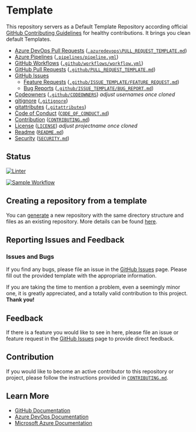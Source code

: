 #  Template

This repository servers as a Default Template Repository according official [GitHub Contributing Guidelines][ProjectSetup] for healthy contributions. It brings you clean default Templates.

- [Azure DevOps Pull Requests](.azuredevops/PULL_REQUEST_TEMPLATE.md) ([`.azuredevops\PULL_REQUEST_TEMPLATE.md`](`.azuredevops\PULL_REQUEST_TEMPLATE.md`))
- [Azure Pipelines](.pipelines/pipeline.yml) ([`.pipelines/pipeline.yml`](`.pipelines/pipeline.yml`))
- [GitHub Workflows](.github/workflows/workflow.yml) ([`.github/workflows/workflow.yml`](`.github/workflows/workflow.yml`))
- [GitHub Pull Requests](.github/PULL_REQUEST_TEMPLATE.md) ([`.github/PULL_REQUEST_TEMPLATE.md`](`.github/PULL_REQUEST_TEMPLATE.md`))
- [GitHub Issues](.github/ISSUE_TEMPLATE/)
  - [Feature Requests](.github/ISSUE_TEMPLATE/FEATURE_REQUEST.md) ([`.github/ISSUE_TEMPLATE/FEATURE_REQUEST.md`](`.github/ISSUE_TEMPLATE/FEATURE_REQUEST.md`))
  - [Bug Reports](.github/ISSUE_TEMPLATE/BUG_REPORT.md) ([`.github/ISSUE_TEMPLATE/BUG_REPORT.md`](`.github/ISSUE_TEMPLATE/BUG_REPORT.md`))
- [Codeowners](.github/CODEOWNERS) ([`.github/CODEOWNERS`](`.github/CODEOWNERS`)) _adjust usernames once cloned_
- [gitignore](.gitignore) ([`.gitignore`](.gitignore))
- [gitattributes](.gitattributes) ([`.gitattributes`](.gitattributes))
- [Code of Conduct](CODE_OF_CONDUCT.md) ([`CODE_OF_CONDUCT.md`](`CODE_OF_CONDUCT.md`))
- [Contribution](CONTRIBUTING.md) ([`CONTRIBUTING.md`](`CONTRIBUTING.md`))
- [License](LICENSE) ([`LICENSE`](`LICENSE`)) _adjust projectname once cloned_
- [Readme](README.md) ([`README.md`](`README.md`))
- [Security](SECURITY.md) ([`SECURITY.md`](`SECURITY.md`))


## Status

[![Linter](https://github.com/segraef/Template/actions/workflows/linter.yml/badge.svg)](https://github.com/segraef/Template/actions/workflows/linter.yml)

[![Sample Workflow](https://github.com/segraef/Template/actions/workflows/workflow.yml/badge.svg)](https://github.com/segraef/Template/actions/workflows/workflow.yml)

## Creating a repository from a template

You can [generate](https://github.com/segraef/Template/generate) a new repository with the same directory structure and files as an existing repository. More details can be found [here][CreateFromTemplate].

## Reporting Issues and Feedback

### Issues and Bugs

If you find any bugs, please file an issue in the [GitHub Issues][GitHubIssues] page. Please fill out the provided template with the appropriate information.

If you are taking the time to mention a problem, even a seemingly minor one, it is greatly appreciated, and a totally valid contribution to this project. **Thank you!**

## Feedback

If there is a feature you would like to see in here, please file an issue or feature request in the [GitHub Issues][GitHubIssues] page to provide direct feedback.

## Contribution

If you would like to become an active contributor to this repository or project, please follow the instructions provided in [`CONTRIBUTING.md`][Contributing].

## Learn More

* [GitHub Documentation][GitHubDocs]
* [Azure DevOps Documentation][AzureDevOpsDocs]
* [Microsoft Azure Documentation][MicrosoftAzureDocs]

<!-- References -->

<!-- Local -->
[ProjectSetup]: https://docs.github.com/en/communities/setting-up-your-project-for-healthy-contributions
[CreateFromTemplate]: https://docs.github.com/en/github/creating-cloning-and-archiving-repositories/creating-a-repository-on-github/creating-a-repository-from-a-template
[GitHubDocs]: https://docs.github.com/
[AzureDevOpsDocs]: https://docs.microsoft.com/en-us/azure/devops/?view=azure-devops
[GitHubIssues]: https://github.com/segraef/Template/issues
[Contributing]: CONTRIBUTING.md

<!-- External -->
[Az]: https://img.shields.io/powershellgallery/v/Az.svg?style=flat-square&label=Az
[AzGallery]: https://www.powershellgallery.com/packages/Az/
[PowerShellCore]: https://github.com/PowerShell/PowerShell/releases/latest

<!-- Docs -->
[MicrosoftAzureDocs]: https://docs.microsoft.com/en-us/azure/
[PowerShellDocs]: https://docs.microsoft.com/en-us/powershell/
